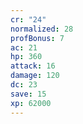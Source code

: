 ```yaml
---
cr: "24"
normalized: 28
profBonus: 7
ac: 21
hp: 360
attack: 16
damage: 120
dc: 23
save: 15
xp: 62000
---
```

